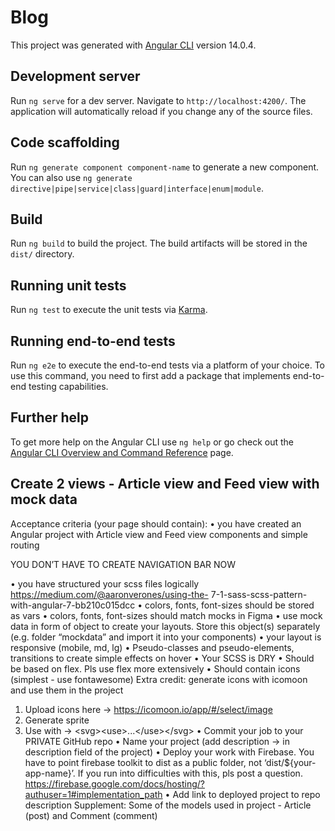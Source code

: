 # Blog

This project was generated with [Angular CLI](https://github.com/angular/angular-cli) version 14.0.4.

## Development server

Run `ng serve` for a dev server. Navigate to `http://localhost:4200/`. The application will automatically reload if you change any of the source files.

## Code scaffolding

Run `ng generate component component-name` to generate a new component. You can also use `ng generate directive|pipe|service|class|guard|interface|enum|module`.

## Build

Run `ng build` to build the project. The build artifacts will be stored in the `dist/` directory.

## Running unit tests

Run `ng test` to execute the unit tests via [Karma](https://karma-runner.github.io).

## Running end-to-end tests

Run `ng e2e` to execute the end-to-end tests via a platform of your choice. To use this command, you need to first add a package that implements end-to-end testing capabilities.

## Further help

To get more help on the Angular CLI use `ng help` or go check out the [Angular CLI Overview and Command Reference](https://angular.io/cli) page.

## Create 2 views - Article view and Feed view with mock data

Acceptance criteria (your page should contain):
• you have created an Angular project with Article view and Feed view components and
simple routing

YOU DON’T HAVE TO CREATE NAVIGATION BAR NOW

• you have structured your scss files logically https://medium.com/@aaronverones/using-the-
7-1-sass-scss-pattern-with-angular-7-bb210c015dcc
• colors, fonts, font-sizes should be stored as vars
• colors, fonts, font-sizes should match mocks in Figma
• use mock data in form of object to create your layouts. Store this object(s) separately (e.g.
folder “mockdata” and import it into your components)
• your layout is responsive (mobile, md, lg)
• Pseudo-classes and pseudo-elements, transitions to create simple effects on hover
• Your SCSS is DRY
• Should be based on flex. Pls use flex more extensively
• Should contain icons (simplest - use fontawesome)
Extra credit: generate icons with icomoon and use them in the project
1. Upload icons here -&gt; https://icomoon.io/app/#/select/image
2. Generate sprite
3. Use with -&gt; &lt;svg&gt;&lt;use&gt;...&lt;/use&gt;&lt;/svg&gt;
• Commit your job to your PRIVATE GitHub repo
• Name your project (add description -&gt; in description field of the project)
• Deploy your work with Firebase. You have to point firebase toolkit to dist as a public
folder, not ‘dist/${your-app-name}’. If you run into difficulties with this, pls post a question.
https://firebase.google.com/docs/hosting/?authuser=1#implementation_path
• Add link to deployed project to repo description
Supplement: Some of the models used in project - Article (post) and Comment (comment)

